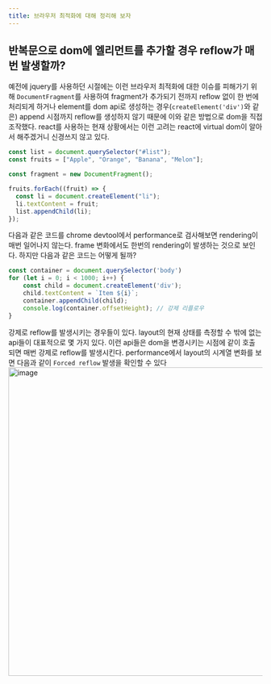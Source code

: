 ```yaml
---
title: 브라우저 최적화에 대해 정리해 보자
---
```

## 반복문으로 dom에 엘리먼트를 추가할 경우 reflow가 매번 발생할까?

예전에 jquery를 사용하던 시절에는 이런 브라우저 최적화에 대한 이슈를 피해가기 위해 `DocumentFragment`를 사용하여 fragment가 추가되기 전까지 reflow 없이 한 번에 처리되게 하거나 element를 dom api로 생성하는 경우(`createElement('div')`와 같은) append 시점까지 reflow를 생성하지 않기 때문에 이와 같은 방법으로 dom을 직접 조작했다. react를 사용하는 현재 상황에서는 이런 고려는 react에 virtual dom이 알아서 해주겠거니 신경쓰지 않고 있다.

```js
const list = document.querySelector("#list");
const fruits = ["Apple", "Orange", "Banana", "Melon"];

const fragment = new DocumentFragment();

fruits.forEach((fruit) => {
  const li = document.createElement("li");
  li.textContent = fruit;
  list.appendChild(li);
});
```
다음과 같은 코드를 chrome devtool에서 performance로 검사해보면 rendering이 매번 일어나지 않는다. frame 변화에서도 한번의 rendering이 발생하는 것으로 보인다.
하지만 다음과 같은 코드는 어떻게 될까?
```js
const container = document.querySelector('body')
for (let i = 0; i < 1000; i++) {
    const child = document.createElement('div');
    child.textContent = `Item ${i}`;
    container.appendChild(child);
    console.log(container.offsetHeight); // 강제 리플로우
}
```
강제로 reflow를 발생시키는 경우들이 있다. layout의 현재 상태를 측정할 수 밖에 없는 api들이 대표적으로 몇 가지 있다. 이런 api들은 dom을 변경시키는 시점에 같이 호출 되면 매번 강제로 reflow를 발생시킨다. performance에서 layout의 시계열 변화를 보면 다음과 같이 `Forced reflow` 발생을 확인할 수 있다
<img width="612" alt="image" src="https://github.com/user-attachments/assets/eda3242d-0c8d-44de-ae6e-12302f4e0601">

